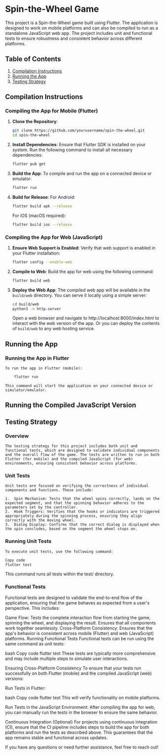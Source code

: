 # Spin-the-Wheel Game

This project is a Spin-the-Wheel game built using Flutter. The application is designed to work on mobile platforms and can also be compiled to run as a standalone JavaScript web app. The project includes unit and functional tests to ensure robustness and consistent behavior across different platforms.

## Table of Contents
1. [Compilation Instructions](#compilation-instructions)
2. [Running the App](#running-the-app)
3. [Testing Strategy](#testing-strategy)

## Compilation Instructions

### Compiling the App for Mobile (Flutter)
1. **Clone the Repository**:
    ```bash
    git clone https://github.com/yourusername/spin-the-wheel.git
    cd spin-the-wheel
    ```

2. **Install Dependencies**:
    Ensure that Flutter SDK is installed on your system. Run the following command to install all necessary dependencies:
    ```bash
    flutter pub get
    ```

3. **Build the App**:
    To compile and run the app on a connected device or emulator:
    ```bash
    flutter run
    ```

4. **Build for Release**:
    For Android:
    ```bash
    flutter build apk --release
    ```
    For iOS (macOS required):
    ```bash
    flutter build ios --release
    ```

### Compiling the App for Web (JavaScript)
1. **Ensure Web Support is Enabled**:
    Verify that web support is enabled in your Flutter installation:
    ```bash
    flutter config --enable-web
    ```

2. **Compile to Web**:
    Build the app for web using the following command:
    ```bash
    flutter build web
    ```

3. **Deploy the Web App**:
    The compiled web app will be available in the `build/web` directory. You can serve it locally using a simple server:
    ```bash
    cd build/web
    python3 -m http.server
    ```
    Open a web browser and navigate to http://localhost:8000/index.html to interact with the web version of the app.
    Or you can deploy the contents of `build/web` to any web hosting service.

## Running the App

### Running the App in Flutter

    To run the app in Flutter (mobile):
```bash
    flutter run 
```
    This command will start the application on your connected device or simulator/emulator.

## Running the Compiled JavaScript Version

## Testing Strategy
### Overview
    The testing strategy for this project includes both unit and functional tests, which are designed to validate individual components and the overall flow of the game. The tests are written to run in both Flutter (for mobile) and the compiled JavaScript (for web) environments, ensuring consistent behavior across platforms.

### Unit Tests
    Unit tests are focused on verifying the correctness of individual components and functions. These include:

    1.  Spin Mechanism: Tests that the wheel spins correctly, lands on the expected segment, and that the spinning behavior adheres to the parameters set by the controller.
    2.  Hook Triggers: Verifies that the hooks or indicators are triggered appropriately during the spinning process, ensuring they align correctly with the moving wheel.
    3.  Dialog Display: Confirms that the correct dialog is displayed when the spin concludes, based on the segment the wheel stops on.

### Running Unit Tests
    To execute unit tests, use the following command:

```bash
Copy code
flutter test
```
This command runs all tests within the test/ directory.

### Functional Tests
Functional tests are designed to validate the end-to-end flow of the application, ensuring that the game behaves as expected from a user's perspective. This includes:

Game Flow: Tests the complete interaction flow from starting the game, spinning the wheel, and displaying the result. Ensures that all components work together seamlessly.
Cross-Platform Consistency: Ensures that the app's behavior is consistent across mobile (Flutter) and web (JavaScript) platforms.
Running Functional Tests
Functional tests can be run using the same command as unit tests:

bash
Copy code
flutter test
These tests are typically more comprehensive and may include multiple steps to simulate user interactions.

Ensuring Cross-Platform Consistency
To ensure that your tests run successfully on both Flutter (mobile) and the compiled JavaScript (web) versions:

Run Tests in Flutter:

bash
Copy code
flutter test
This will verify functionality on mobile platforms.

Run Tests in the JavaScript Environment: After compiling the app for web, you can manually run the tests in the browser to ensure the same behavior.

Continuous Integration (Optional)
For projects using continuous integration (CI), ensure that the CI pipeline includes steps to build the app for both platforms and run the tests as described above. This guarantees that the app remains stable and functional across updates.

If you have any questions or need further assistance, feel free to reach out!